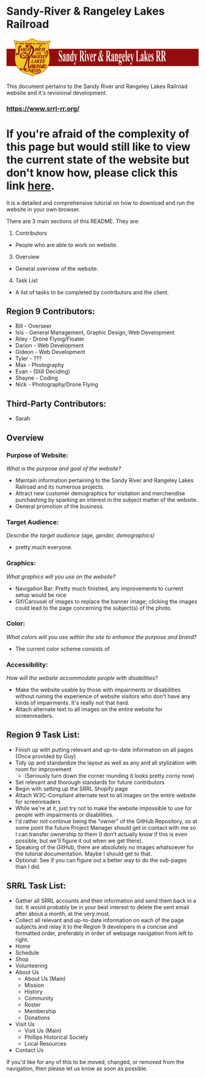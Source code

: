# Sandy-River & Rangeley Lakes Railroad
![alt text](https://github.com/alias-girl/sandy-river/blob/main/SRRL%20UPDATED%2003-11-2025/imgs/global/banner_logo.png "Sandy River Banner Logo")

This document pertains to the Sandy River and Rangeley Lakes Railroad website and it's revisional development.
### https://www.srrl-rr.org/

# If you're afraid of the complexity of this page but would still like to view the current state of the website but don't know how, please click this link [here]().
It is a detailed and comprehensive tutorial on how to download and run the website in your own browser.

There are 3 main sections of this README. They are:
1. Contributors
  * People who are able to work on website.
3. Overview
  * General overview of the website.
4. Task List
  * A list of tasks to be completed by contributors and the client.

## Region 9 Contributors:
* Bill - Overseer
* Isis - General Management, Graphic Design, Web Development
* Riley - Drone Flying/Floater
* Darion - Web Development
* Gideon - Web Development
* Tyler - ???
* Max - Photography
* Evan - (Still Deciding)
* Shayne - Coding
* Nick - Photography/Drone Flying

## Third-Party Contributors:
* Sarah

## Overview
### Purpose of Website:
*What is the purpose and goal of the website?*
* Maintain information pertaining to the Sandy River and Rangeley Lakes Railroad and its numerous projects.
* Attract new customer demographics for visitation and merchendise purchashing by sparking an interest in the subject matter of the website.
* General promotion of the business.

### Target Audience:
*Describe the target audience (age, gender, demographics)*
* pretty much everyone.

### Graphics:
*What graphics will you use on the website?*
* Navigation Bar: Pretty much finished, any improvements to current setup would be nice
* Gif/Carousel of images to replace the banner image; clicking the images could lead to the page concerning the subject(s) of the photo.

### Color:
*What colors will you use within the site to enhance the purpose and brand?*
* The current color scheme consists of

### Accessibility:
*How will the website accommodate people with disabilities?*
* Make the website usable by those with impairments or disabilities without ruining the experience of website visitors who don't have any kinds of impairments. It's really not that hard.
* Attach alternate text to all images on the entire website for screenreaders.

## Region 9 Task List:
* Finish up with putting relevant and up-to-date information on all pages (Once provided by Guy)
* Tidy up and standardize the layout as well as any and all stylization with room for improvement
  * (Seriously turn down the corner rounding it looks pretty corny now)
* Set relevant and thorough standards for future contributors
* Begin with setting up the SRRL Shopify page
* Attach W3C-Compliant alternate text to all images on the entire website for screenreaders
* While we're at it, just try not to make the website impossible to use for people with impairments or disabilities.
* I'd rather not continue being the "owner" of the GitHub Repository, so at some point the future Project Manager should get in contact with me so I can transfer ownership to them (I don't actually know if this is even possible, but we'll figure it out when we get there).
* Speaking of the GitHub, there are absolutely no images whatsoever for the tutorial documentation. Maybe I should get to that.
* Optional: See if you can figure out a better way to do the sub-pages than I did.

## SRRL Task List:
* Gather all SRRL accounts and their information and send them back in a list. It would probably be in your best interest to delete the sent email after about a month, at the very most.
* Collect all relevant and up-to-date information on each of the page subjects and relay it to the Region 9 developers in a concise and formatted order, preferably in order of webpage navigation from left to right.
 * Home
 * Schedule
 * Shop
 * Volunteering
 * About Us
   * About Us (Main)
   * Mission
   * History
   * Community
   * Roster
   * Membership
   * Donations
 * Visit Us
   * Visit Us (Main)
   * Phillips Historical Society
   * Local Resources
 * Contact Us

If you'd like for any of this to be moved, changed, or removed from the navigation, then please let us know as soon as possible.
